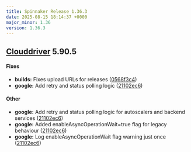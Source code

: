 ```yaml
---
title: Spinnaker Release 1.36.3
date: 2025-08-15 18:14:37 +0000
major_minor: 1.36
version: 1.36.3
---
```


## [Clouddriver](#clouddriver) 5.90.5

#### Fixes

* **builds:**   Fixes upload URLs for releases ([0568f3c4](https://github.com/spinnaker/clouddriver/commit/0568f3c463ada1bdbff8c58a2ec08653edee64ff))
* **google:**   Add retry and status polling logic ([21102ec6](https://github.com/spinnaker/clouddriver/commit/21102ec6a5e143c5682fa1859b9be182f55ef767))

#### Other

* **google:**   Add retry and status polling logic for autoscalers and backend services ([21102ec6](https://github.com/spinnaker/clouddriver/commit/21102ec6a5e143c5682fa1859b9be182f55ef767))
* **google:**   Added enableAsyncOperationWait=true flag for legacy behaviour ([21102ec6](https://github.com/spinnaker/clouddriver/commit/21102ec6a5e143c5682fa1859b9be182f55ef767))
* **google:**   Log enableAsyncOperationWait flag warning just once ([21102ec6](https://github.com/spinnaker/clouddriver/commit/21102ec6a5e143c5682fa1859b9be182f55ef767))
